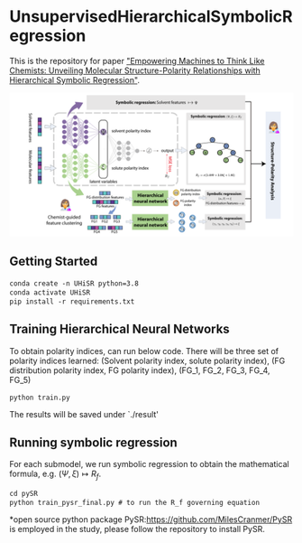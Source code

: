 # UnsupervisedHierarchicalSymbolicRegression
This is the repository for paper  ["Empowering Machines to Think Like Chemists: Unveiling Molecular Structure-Polarity Relationships with Hierarchical Symbolic Regression"](https://arxiv.org/abs/2401.13904).

![UHiSR framework](./pics/algorithm.png)

## Getting Started 

```
conda create -n UHiSR python=3.8
conda activate UHiSR
pip install -r requirements.txt
```



## Training Hierarchical Neural Networks

To obtain polarity indices, can run below code. There will be three set of polarity indices learned: (Solvent polarity index, solute polarity index), (FG distribution polarity index, FG polarity index), (FG_1, FG_2, FG_3, FG_4, FG_5)

```
python train.py
```

The results will be saved under `./result'

## Running symbolic regression

For each submodel, we run symbolic regression to obtain the mathematical formula, e.g. $(\Psi, \xi) \mapsto R_f$.
```
cd pySR
python train_pysr_final.py # to run the R_f governing equation
```

*open source python package PySR:https://github.com/MilesCranmer/PySR is employed in the study, please follow the repository to install PySR.
